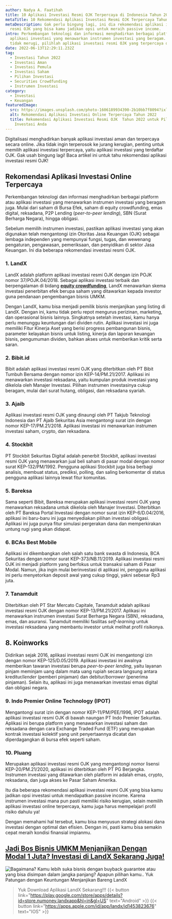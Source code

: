 ```yaml
---
author: Nadya A. Faatihah
title: 10 Aplikasi Investasi Resmi OJK Terpercaya di Indonesia Tahun 2022
metaTitle: 10 Rekomendasi Aplikasi Investasi Resmi OJK Terpercaya Tahun 2022
metaDescription: Gak perlu bingung lagi, ini dia rekomendasi aplikasi investasi
  resmi OJK yang bisa kamu jadikan opsi untuk meraih passive income.
intro: Perkembangan teknologi dan informasi menghadirkan berbagai platform atau
  aplikasi investasi yang menawarkan instrumen investasi yang beragam. Agar
  tidak merugi, pilihlah aplikasi investasi resmi OJK yang terpercaya dan aman.
date: 2022-06-13T12:29:11.232Z
tag:
  - Investasi Tahun 2022
  - Investasi Aman
  - Investasi Pemula
  - Investasi Saham
  - Pilihan Investasi
  - Securities Crowdfunding
  - Instrumen Investasi
category:
  - Investasi
  - Keuangan
featuredImage:
  src: https://images.unsplash.com/photo-1606189934390-2b10bb7f8094?ixlib=rb-1.2.1&ixid=MnwxMjA3fDB8MHxwaG90by1wYWdlfHx8fGVufDB8fHx8&auto=format&fit=crop&w=870&q=80
  alt: Rekomendasi Aplikasi Investasi Online Terpercaya Tahun 2022
  title: Rekomendasi Aplikasi Investasi Resmi OJK  Tahun 2022 untuk Pilihan
    Investasi Anda
---
```

<!--StartFragment-->

Digitalisasi menghadirkan banyak aplikasi investasi aman dan terpercaya secara online. Jika tidak ingin terperosok ke jurang kerugian, penting untuk memilih aplikasi investasi terpercaya, yaitu aplikasi investasi yang terdaftar OJK. Gak usah bingung lagi! Baca artikel ini untuk tahu rekomendasi aplikasi investasi resmi OJK!

## Rekomendasi Aplikasi Investasi Online Terpercaya

Perkembangan teknologi dan informasi menghadirkan berbagai platform atau aplikasi investasi yang menawarkan instrumen investasi yang beragam juga. Mulai dari saham di Bursa Efek, saham di equity crowdfunding, emas digital, reksadana, P2P Lending (p*eer-to-peer lending*), SBN (Surat Berharga Negara), hingga obligasi. 

Sebelum memilih instrumen investasi, pastikan aplikasi investasi yang akan digunakan telah mengantongi izin Otoritas Jasa Keuangan (OJK) sebagai lembaga independen yang mempunyai fungsi, tugas, dan wewenang pengaturan, pengawasan, pemeriksaan, dan penyidikan di sektor Jasa Keuangan. Ini dia beberapa rekomendasi investasi resmi OJK.

### 1. LandX

LandX adalah platform aplikasi investasi resmi OJK dengan izin POJK nomor 37/POJK.04/2018. Sebagai aplikasi investasi terbaik dan berpengalaman di bidang **[equity crowdfunding](https://landx.id/)**, LandX menawarkan skema investasi penerbitan efek berupa saham yang ditawarkan kepada investor guna pendanaan pengembangan bisnis UMKM. 

Dengan LandX, kamu bisa menjadi pemilik bisnis menjanjikan yang listing di LandX. Dengan ini, kamu tidak perlu repot mengurus perizinan, marketing, dan operasional bisnis lainnya. Singkatnya setelah investasi, kamu hanya perlu menunggu keuntungan dari dividen rutin. Aplikasi investasi ini juga memiliki Fitur Kinerja Aset yang berisi progress pembangunan bisnis, parameter kelayakan bisnis untuk listing, kinerja dan laporan keuangan bisnis, pengumuman dividen, bahkan akses untuk memberikan kritik serta saran.

### 2. Bibit.id

Bibit adalah aplikasi investasi resmi OJK yang diterbitkan oleh PT Bibit Tumbuh Bersama dengan nomor izin KEP-14/PM.21/2017. Aplikasi ini menawarkan investasi reksadana, yaitu kumpulan produk investasi yang dikelola oleh Manajer Investasi. Pilihan instrumen investasinya cukup beragam, mulai dari surat hutang, obligasi, dan reksadana syariah.

### 3. Ajaib

Aplikasi investasi resmi OJK yang dinaungi oleh PT Takjub Teknologi Indonesia dan PT Ajaib Sekuritas Asia mengantongi surat izin dengan nomor KEP-17/PM.21/2018. Aplikasi investasi ini menawarkan instrumen investasi saham, crypto, dan reksadana. 

### 4. Stockbit

PT Stockbit Sekuritas Digital adalah penerbit Stockbit, aplikasi investasi resmi OJK yang menawarkan jual beli saham di pasar modal dengan nomor surat KEP-132/PM/1992. Pengguna aplikasi Stockbit juga bisa berbagi analisis, membuat status, prediksi, polling, dan saling berkomentar di status pengguna aplikasi lainnya lewat fitur komunitas.

### 5. Bareksa

Sama seperti Bibit, Bareksa merupakan aplikasi investasi resmi OJK yang menawarkan reksadana untuk dikelola oleh Manajer Investasi. Diterbitkan oleh PT Bareksa Portal Investasi dengan nomor surat izin KEP-6/D.04/2016, aplikasi ini baru-baru ini juga menyediakan pilihan investasi obligasi. Aplikasi ini juga punya fitur simulasi pergerakan dana dan memperkirakan untung rugi yang akan didapat.

### 6. BCAs Best Mobile

Aplikasi ini dikembangkan oleh salah satu bank swasta di Indonesia, BCA Sekuritas dengan nomor surat KEP-373/NB.11/2019. Aplikasi investasi resmi OJK ini menjadi platform yang berfokus untuk transaksi saham di Pasar Modal. Namun, jika ingin mulai berinvestasi di aplikasi ini, pengguna aplikasi ini perlu menyetorkan deposit awal yang cukup tinggi, yakni sebesar Rp3 juta. 

### 7. Tanamduit

Diterbitkan oleh PT Star Mercato Capitale, Tanamduit adalah aplikasi investasi resmi OJK dengan nomor KEP-13/PM.21/2017. Aplikasi ini menawarkan instrumen investasi Surat Berharga Negara (SBN), reksadana, emas, dan asuransi. Tanamduit memiliki fasilitas *self-learning* untuk investasi reksadana yang membantu investor untuk melihat profil risikonya.

## 8. Koinworks

Didirikan sejak 2016, aplikasi investasi resmi OJK ini mengantongi izin dengan nomor KEP-125/D.05/2019. Aplikasi investasi ini awalnya memberikan tawaran investasi berupa *peer-to-peer lending*, yaitu layanan pinjam meminjam uang dalam mata uang rupiah secara langsung antara kreditur/*lender* (pemberi pinjaman) dan debitur/*borrower* (penerima pinjaman). Selain itu, aplikasi ini juga menawarkan investasi emas digital dan obligasi negara.

### 9. Indo Premier Online Technology (IPOT)

Mengantongi surat izin dengan nomor KEP-11/PM/PEE/1996, IPOT adalah aplikasi investasi resmi OJK di bawah naungan PT Indo Premier Sekuritas. Aplikasi ini berupa platform yang menawarkan investasi saham dan reksadana dengan cara Exchange Traded Fund (ETF) yang merupakan kontrak investasi kolektif yang unit penyertaannya dicatat dan diperdagangkan di bursa efek seperti saham. 

### 10. Pluang

Merupakan aplikasi investasi resmi OJK yang mengantongi nomor lisensi KEP-20/PM.21/2020, aplikasi ini diterbitkan oleh PT PG Berjangka. Instrumen investasi yang ditawarkan oleh platform ini adalah emas, crypto, reksadana, dan juga akses ke Pasar Saham Amerika. 

Itu dia beberapa rekomendasi aplikasi investasi resmi OJK yang bisa kamu jadikan opsi investasi untuk mendapatkan passive income. Karena instrumen investasi mana pun pasti memiliki risiko kerugian, selain memilih aplikasi investasi online terpercaya, kamu juga harus mempelajari profil risiko dahulu ya!

Dengan memahami hal tersebut, kamu bisa menyusun strategi alokasi dana investasi dengan optimal dan efisien. Dengan ini, pasti kamu bisa semakin cepat meraih kondisi finansial impianmu.

## **[Jadi Bos Bisnis UMKM Menjanjikan Dengan Modal 1 Juta? Investasi di LandX Sekarang Juga!](https://landx.id/project/?utm_source=Blog&utm_medium=organic+keyword&utm_campaign=blog&utm_id=Blog)**

<!--StartFragment-->

![Bagaimana? Kamu lebih suka bisnis dengan buyback guarantee atau yang bisa disimpan dalam jangka panjang? Apapun pilihan kamu.. Yuk Patungan  dengan Keuntungan Menjanjikan Bareng LandX](https://accountgram-production.sfo2.cdn.digitaloceanspaces.com/landx_ghost/2021/10/Equity-Crowdfunding-di-Indonesia-1--3.png)

> Yuk Download Aplikasi LandX Sekarang!!!
> {{< button link="https://play.google.com/store/apps/details?id=store.numoney.landxapp&hl=in&gl=US" text="Android" >}}
> {{< button link="https://apps.apple.com/id/app/landx/id1453823676" text="IOS" >}}